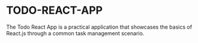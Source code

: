 # TODO-REACT-APP
The Todo React App is a practical application that showcases the basics of React.js through a common task management scenario.
